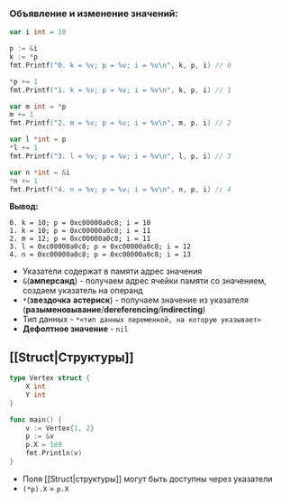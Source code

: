 ### Объявление и изменение значений:

```go
var i int = 10

p := &i
k := *p
fmt.Printf("0. k = %v; p = %v; i = %v\n", k, p, i) // 0

*p += 1
fmt.Printf("1. k = %v; p = %v; i = %v\n", k, p, i) // 1

var m int = *p
m += 1
fmt.Printf("2. m = %v; p = %v; i = %v\n", m, p, i) // 2

var l *int = p
*l += 1
fmt.Printf("3. l = %v; p = %v; i = %v\n", l, p, i) // 3

var n *int = &i
*n += 1
fmt.Printf("4. n = %v; p = %v; i = %v\n", n, p, i) // 4
```
**Вывод:**
```
0. k = 10; p = 0xc00000a0c8; i = 10
1. k = 10; p = 0xc00000a0c8; i = 11
2. m = 12; p = 0xc00000a0c8; i = 11
3. l = 0xc00000a0c8; p = 0xc00000a0c8; i = 12
4. n = 0xc00000a0c8; p = 0xc00000a0c8; i = 13
```
- Указатели содержат в памяти адрес значения
- `&`(**амперсанд**) - получаем адрес ячейки памяти со значением, создаем указатель на операнд 
- `*`(**звездочка** **астериск**) - получаем значение из указателя (**разыменовывание**/**dereferencing**/**indirecting**)
- Тип данных - `*<тип данных переменной, на которую указывает>`
- **Дефолтное значение** - `nil`

## [[Struct|Структуры]]

```go
type Vertex struct {
	X int
	Y int
}

func main() {
	v := Vertex{1, 2}
	p := &v
	p.X = 1e9
	fmt.Println(v)
}

```
- Поля [[Struct|структуры]] могут быть доступны через указатели
- `(*p).X` = `p.X`
